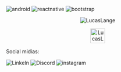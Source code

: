 ![android](https://img.shields.io/badge/Android-3DDC84?style=for-the-badge&logo=android&logoColor=white)
![reactnative](https://img.shields.io/badge/React_Native-20232A?style=for-the-badge&logo=react&logoColor=61DAFB)
![bootstrap](https://img.shields.io/badge/Bootstrap-563D7C?style=for-the-badge&logo=bootstrap&logoColor=white)
    
    
<p align="center">
    <img src="https://github-readme-stats.vercel.app/api?username=lucasmullerlange&show_icons=true" alt="LucasLange"/>
</p>


<p align="center">
    <a href="https://www.linkedin.com/in/lucas-lange-28a38a123/" target="blank">
        <img align="center" src="https://cdn.jsdelivr.net/npm/simple-icons@3.0.1/icons/linkedin.svg" alt="LucasLange" height="40" width="40" />
    </a>
</p>

Social midias: 

![LinkeIn](https://img.shields.io/badge/LinkedIn-0077B5?style=for-the-badge&logo=linkedin&logoColor=white (https://www.linkedin.com/in/lucas-lange-28a38a123/ ))
![Discord](https://img.shields.io/badge/Discord-7289DA?style=for-the-badge&logo=discord&logoColor=white)
![instagram](https://img.shields.io/badge/Instagram-E4405F?style=for-the-badge&logo=instagram&logoColor=white) 

